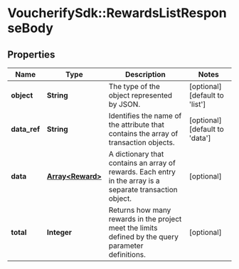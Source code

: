 # VoucherifySdk::RewardsListResponseBody

## Properties

| Name | Type | Description | Notes |
| ---- | ---- | ----------- | ----- |
| **object** | **String** | The type of the object represented by JSON. | [optional][default to &#39;list&#39;] |
| **data_ref** | **String** | Identifies the name of the attribute that contains the array of transaction objects. | [optional][default to &#39;data&#39;] |
| **data** | [**Array&lt;Reward&gt;**](Reward.md) | A dictionary that contains an array of rewards. Each entry in the array is a separate transaction object. | [optional] |
| **total** | **Integer** | Returns how many rewards in the project meet the limits defined by the query parameter definitions. | [optional] |

